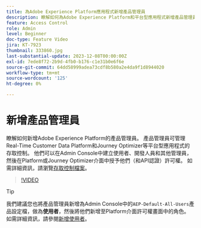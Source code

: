 ```yaml
---
title: 為Adobe Experience Platform應用程式新增產品管理員
description: 瞭解如何為Adobe Experience Platform和平台型應用程式新增產品管理員。
feature: Access Control
role: Admin
level: Beginner
doc-type: Feature Video
jira: KT-7923
thumbnail: 333860.jpg
last-substantial-update: 2023-12-08T00:00:00Z
exl-id: 7ede8f72-2b9d-4fb0-b176-c1e31b0e6f6e
source-git-commit: 64dd58999adea73cdf8b580a2e4da9f1d8944020
workflow-type: tm+mt
source-wordcount: '125'
ht-degree: 0%

---
```


# 新增產品管理員

瞭解如何新增Adobe Experience Platform的產品管理員。 產品管理員可管理Real-Time Customer Data Platform和Journey Optimizer等平台型應用程式的存取控制。 他們可以在Admin Console中建立使用者、開發人員和其他管理員，然後在Platform或Journey Optimizer介面中授予他們（和API認證）許可權。 如需詳細資訊，請瀏覽[存取控制檔案](https://experienceleague.adobe.com/docs/experience-platform/access-control/home.html?lang=zh-Hant)。

>[!VIDEO](https://video.tv.adobe.com/v/333860?learn=on&enablevpops)

>[!TIP]
>
>我們建議您也將產品管理員新增為Admin Console中的`AEP-Default-All-Users`產品設定檔，做為&#x200B;**使用者**，然後將他們新增至Platform介面許可權畫面中的角色。 如需詳細資訊，請參閱[新增使用者](add-users.md)。
